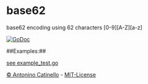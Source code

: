 base62
===

base62 encoding using 62 characters [0-9][A-Z][a-z]

[![GoDoc](https://godoc.org/github.com/catinello/base62?status.png)](https://godoc.org/github.com/catinello/base62)

##Examples:##

[see example_test.go](example_test.go)

[&copy; Antonino Catinello][HOME] - [MIT-License][MIT]

[MIT]:https://github.com/catinello/base62/blob/master/LICENSE
[HOME]:http://antonino.catinello.eu
